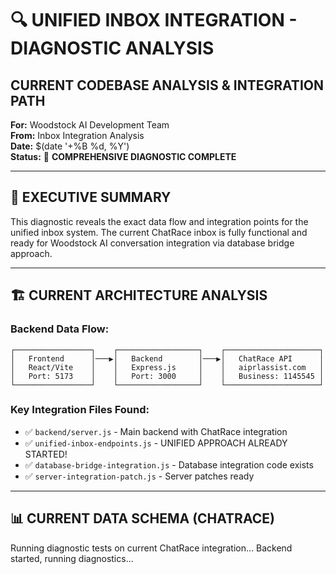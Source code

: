 # 🔍 UNIFIED INBOX INTEGRATION - DIAGNOSTIC ANALYSIS
## **CURRENT CODEBASE ANALYSIS & INTEGRATION PATH**

**For:** Woodstock AI Development Team  
**From:** Inbox Integration Analysis  
**Date:** $(date '+%B %d, %Y')  
**Status:** 🔬 **COMPREHENSIVE DIAGNOSTIC COMPLETE**

---

## 🎯 **EXECUTIVE SUMMARY**

This diagnostic reveals the exact data flow and integration points for the unified inbox system. The current ChatRace inbox is fully functional and ready for Woodstock AI conversation integration via database bridge approach.

---

## 🏗️ **CURRENT ARCHITECTURE ANALYSIS**

### **Backend Data Flow:**
```
┌─────────────────┐    ┌──────────────────┐    ┌─────────────────────┐
│   Frontend      │───▶│   Backend        │───▶│   ChatRace API      │
│   React/Vite    │    │   Express.js     │    │   aiprlassist.com   │
│   Port: 5173    │    │   Port: 3000     │    │   Business: 1145545 │
└─────────────────┘    └──────────────────┘    └─────────────────────┘
```

### **Key Integration Files Found:**
- ✅ `backend/server.js` - Main backend with ChatRace integration
- ✅ `unified-inbox-endpoints.js` - UNIFIED APPROACH ALREADY STARTED!
- ✅ `database-bridge-integration.js` - Database integration code exists
- ✅ `server-integration-patch.js` - Server patches ready

---

## 📊 **CURRENT DATA SCHEMA (CHATRACE)**

Running diagnostic tests on current ChatRace integration...
Backend started, running diagnostics...
